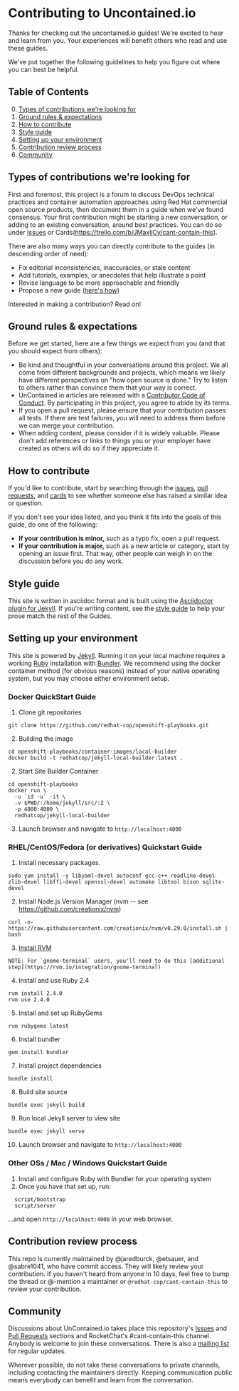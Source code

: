 # Contributing to Uncontained.io

Thanks for checking out the uncontained.io guides! We're excited to hear and learn from you. Your experiences will benefit others who read and use these guides.

We've put together the following guidelines to help you figure out where you can best be helpful.

## Table of Contents

0. [Types of contributions we're looking for](#types-of-contributions-were-looking-for)
0. [Ground rules & expectations](#ground-rules--expectations)
0. [How to contribute](#how-to-contribute)
0. [Style guide](#style-guide)
0. [Setting up your environment](#setting-up-your-environment)
0. [Contribution review process](#contribution-review-process)
0. [Community](#community)

## Types of contributions we're looking for
First and foremost, this project is a forum to discuss DevOps technical practices and container automation approaches using Red Hat commercial open source products, then document them in a guide when we've found consensus. Your first contribution might be starting a new conversation, or adding to an existing conversation, around best practices. You can do so under [Issues](https://github.com/redhat-cop/uncontained.io/issues) or Cards(https://trello.com/b/JMaxIjCy/cant-contain-this).

There are also many ways you can directly contribute to the guides (in descending order of need):

* Fix editorial inconsistencies, inaccuracies, or stale content
* Add tutorials, examples, or anecdotes that help illustrate a point
* Revise language to be more approachable and friendly
* Propose a new guide ([here's how](./docs/new_guides.md))

Interested in making a contribution? Read on!

## Ground rules & expectations

Before we get started, here are a few things we expect from you (and that you should expect from others):

* Be kind and thoughtful in your conversations around this project. We all come from different backgrounds and projects, which means we likely have different perspectives on "how open source is done." Try to listen to others rather than convince them that your way is correct.
* UnContained.io articles are released with a [Contributor Code of Conduct](./CODE_OF_CONDUCT.md). By participating in this project, you agree to abide by its terms.
* If you open a pull request, please ensure that your contribution passes all tests. If there are test failures, you will need to address them before we can merge your contribution.
* When adding content, please consider if it is widely valuable. Please don't add references or links to things you or your employer have created as others will do so if they appreciate it.

## How to contribute

If you'd like to contribute, start by searching through the [issues](https://github.com/redhat-cop/uncontained.io/issues), [pull requests](https://github.com/redhat-cop/uncontained.io/pulls), and [cards](https://trello.com/b/JMaxIjCy/cant-contain-this) to see whether someone else has raised a similar idea or question.

If you don't see your idea listed, and you think it fits into the goals of this guide, do one of the following:
* **If your contribution is minor,** such as a typo fix, open a pull request.
* **If your contribution is major,** such as a new article or category, start by opening an issue first. That way, other people can weigh in on the discussion before you do any work.

## Style guide

This site is written in asciidoc format and is built using the [Asciidoctor plugin for Jekyll](https://github.com/asciidoctor/jekyll-asciidoc). If you're writing content, see the [style guide](./docs/style_guide.md) to help your prose match the rest of the Guides.

## Setting up your environment

This site is powered by [Jekyll](https://jekyllrb.com/). Running it on your local machine requires a working [Ruby](https://www.ruby-lang.org/en/) installation with [Bundler](http://bundler.io/). We recommend using the docker container method (for obvious reasons) instead of your native operating system, but you may choose either environment setup.  

### Docker QuickStart Guide

1. Clone git repositories
```
git clone https://github.com/redhat-cop/openshift-playbooks.git
```
2. Building the image
```
cd openshift-playbooks/container-images/local-builder
docker build -t redhatcop/jekyll-local-builder:latest .
```
2. Start Site Builder Container
```
cd openshift-playbooks
docker run \
  -u `id -u` -it \
  -v $PWD/:/home/jekyll/src/:Z \
  -p 4000:4000 \
  redhatcop/jekyll-local-builder
```
3. Launch browser and navigate to `http://localhost:4000`

### RHEL/CentOS/Fedora (or derivatives) Quickstart Guide

1. Install necessary packages.
```
sudo yum install -y libyaml-devel autoconf gcc-c++ readline-devel zlib-devel libffi-devel openssl-devel automake libtool bison sqlite-devel
```
2. Install Node.js Version Manager (nvm -- see https://github.com/creationix/nvm)
```
curl -o- https://raw.githubusercontent.com/creationix/nvm/v0.29.0/install.sh | bash
```
3. [Install RVM](https://rvm.io/)
```
NOTE: For `gnome-terminal` users, you'll need to do this [additional step](https://rvm.io/integration/gnome-terminal)
```
4. Install and use Ruby 2.4
```
rvm install 2.4.0
rvm use 2.4.0
```
5. Install and set up RubyGems
```
rvm rubygems latest
```
6. Install bundler
```
gem install bundler
```
7. Install project dependencies
```
bundle install
```
8. Build site source
```
bundle exec jekyll build
```
9. Run local Jekyll server to view site
```
bundle exec jekyll serve
```
10. Launch browser and navigate to `http://localhost:4000`


### Other OSs / Mac / Windows Quickstart Guide

1. Install and configure Ruby with Bundler for your operating system
2. Once you have that set up, run:

```
  script/bootstrap
  script/server
```

…and open `http://localhost:4000` in your web browser.

## Contribution review process

This repo is currently maintained by @jaredburck, @etsauer, and @sabre1041, who have commit access. They will likely review your contribution. If you haven't heard from anyone in 10 days, feel free to bump the thread or @-mention a maintainer or `@redhat-cop/cant-contain-this` to review your contribution.

## Community

Discussions about UnContained.io takes place this repository's [Issues](https://github.com/redhat-cop/uncontained.io/issues) and [Pull Requests](https://github.com/redhat-cop/uncontained.io/pulls) sections and RocketChat's #cant-contain-this channel. Anybody is welcome to join these conversations. There is also a [mailing list](http://uncontained.io/) for regular updates.

Wherever possible, do not take these conversations to private channels, including contacting the maintainers directly. Keeping communication public means everybody can benefit and learn from the conversation.
